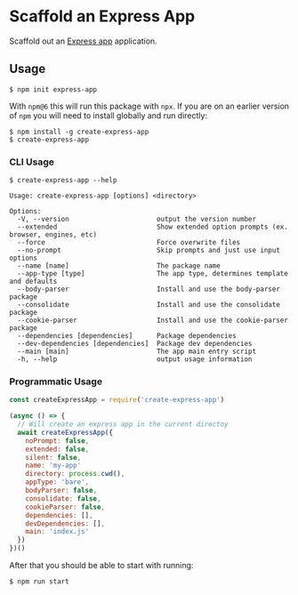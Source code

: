 # Scaffold an Express App

Scaffold out an [Express app](https://www.npmjs.com/package/express) application.

## Usage

```
$ npm init express-app
```

With `npm@6` this will run this package with `npx`.  If you are on an earlier version of `npm` you will
need to install globally and run directly:

```
$ npm install -g create-express-app
$ create-express-app
```

### CLI Usage

```
$ create-express-app --help

Usage: create-express-app [options] <directory>

Options:
  -V, --version                      output the version number
  --extended                         Show extended option prompts (ex. browser, engines, etc)
  --force                            Force overwrite files
  --no-prompt                        Skip prompts and just use input options
  --name [name]                      The package name
  --app-type [type]                  The app type, determines template and defaults
  --body-parser                      Install and use the body-parser package
  --consolidate                      Install and use the consolidate package
  --cookie-parser                    Install and use the cookie-parser package
  --dependencies [dependencies]      Package dependencies
  --dev-dependencies [dependencies]  Package dev dependencies
  --main [main]                      The app main entry script
  -h, --help                         output usage information
```

### Programmatic Usage

```javascript
const createExpressApp = require('create-express-app')

(async () => {
  // Will create an express app in the current directoy
  await createExpressApp({
    noPrompt: false,
    extended: false,
    silent: false,
    name: 'my-app'
    directory: process.cwd(),
    appType: 'bare',
    bodyParser: false,
    consolidate: false,
    cookieParser: false,
    dependencies: [],
    devDependencies: [],
    main: 'index.js'
  })
})()
```

After that you should be able to start with running:

```
$ npm run start
```
